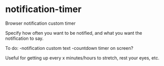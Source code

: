 # notification-timer

Browser notification custom timer

Specify how often you want to be notified, and what you want the notification to say.

To do:
-notification custom text
-countdown timer on screen?

Useful for getting up every x minutes/hours to stretch, rest your eyes, etc.
